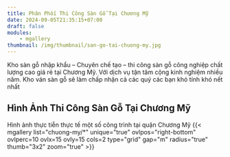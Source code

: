 ```yaml
---
title: Phân Phối Thi Công Sàn Gỗ Tại Chương Mỹ
date: 2024-09-05T21:35:15+07:00
draft: false
modules:
    - mgallery
thumbnail: /img/thumbnail/san-go-tai-chuong-my.jpg
---
```

Kho sàn gỗ nhập khẩu – Chuyên chế tạo – thi công sàn gỗ công nghiệp chất lượng cao giá rẻ tại Chương Mỹ. Với dịch vụ tận tâm cộng kinh nghiệm nhiều năm. Kho ván sàn gỗ sẽ làm chấp nhận cả các quý các bạn khó tính khó nết nhất

## Hình Ảnh Thi Công Sàn Gỗ Tại Chương Mỹ
Hình ảnh thực tiễn thực tế một số công trình tại quận Chương Mỹ
{{< mgallery list="chuong-my/*" unique="true" ovlpos="right-bottom" ovlperc=10 ovlx=15 ovly=15 cols=2 type="grid" gap="m" radius="true" thumb="3x2" zoom="true" >}}